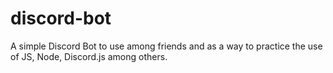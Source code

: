 # discord-bot
A simple Discord Bot to use among friends and as a way to practice the use of JS, Node, Discord.js among others. 
